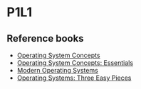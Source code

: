 # P1L1

## Reference books

- [Operating System Concepts](https://www.amazon.com/Operating-System-Concepts-Abraham-Silberschatz/dp/1118063333/ref=dp_ob_title_bk)
- [Operating System Concepts: Essentials](https://www.amazon.com/Operating-Concepts-Essentials-Abraham-Silberschatz/dp/1118804929/ref=sr_1_1?s=books&ie=UTF8&qid=1415311059&sr=1-1&keywords=operating+system+concepts+essentials)
- [Modern Operating Systems](https://www.amazon.com/Modern-Operating-Systems-4th-Edition/dp/013359162X/ref=dp_ob_title_bk)
- [Operating Systems: Three Easy Pieces](https://www.amazon.com/Modern-Operating-Systems-4th-Edition/dp/013359162X/ref=dp_ob_title_bk)